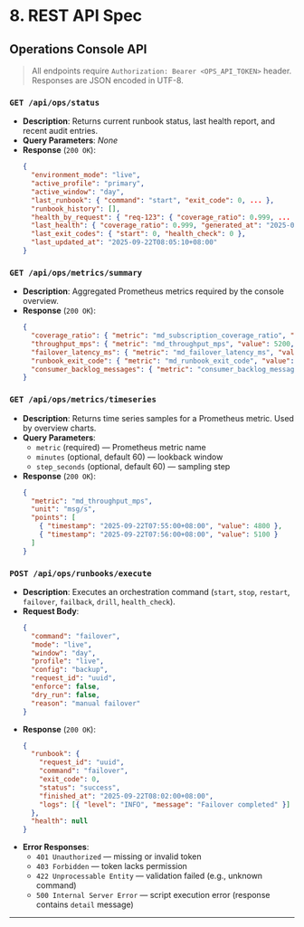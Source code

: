 # **8\. REST API Spec**

## Operations Console API

> All endpoints require `Authorization: Bearer <OPS_API_TOKEN>` header. Responses are JSON encoded in UTF-8.

### `GET /api/ops/status`
- **Description**: Returns current runbook status, last health report, and recent audit entries.
- **Query Parameters**: _None_
- **Response** (`200 OK`):
  ```json
  {
    "environment_mode": "live",
    "active_profile": "primary",
    "active_window": "day",
    "last_runbook": { "command": "start", "exit_code": 0, ... },
    "runbook_history": [],
    "health_by_request": { "req-123": { "coverage_ratio": 0.999, ... } },
    "last_health": { "coverage_ratio": 0.999, "generated_at": "2025-09-22T08:00:00+08:00", ... },
    "last_exit_codes": { "start": 0, "health_check": 0 },
    "last_updated_at": "2025-09-22T08:05:10+08:00"
  }
  ```

### `GET /api/ops/metrics/summary`
- **Description**: Aggregated Prometheus metrics required by the console overview.
- **Response** (`200 OK`):
  ```json
  {
    "coverage_ratio": { "metric": "md_subscription_coverage_ratio", "value": 0.999, "unit": "%", "stale": false },
    "throughput_mps": { "metric": "md_throughput_mps", "value": 5200, "unit": "msg/s", "stale": false },
    "failover_latency_ms": { "metric": "md_failover_latency_ms", "value": 1800, "unit": "ms", "stale": false },
    "runbook_exit_code": { "metric": "md_runbook_exit_code", "value": 0, "stale": false },
    "consumer_backlog_messages": { "metric": "consumer_backlog_messages", "value": 12, "unit": "messages", "stale": false }
  }
  ```

### `GET /api/ops/metrics/timeseries`
- **Description**: Returns time series samples for a Prometheus metric. Used by overview charts.
- **Query Parameters**:
  - `metric` (required) — Prometheus metric name
  - `minutes` (optional, default 60) — lookback window
  - `step_seconds` (optional, default 60) — sampling step
- **Response** (`200 OK`):
  ```json
  {
    "metric": "md_throughput_mps",
    "unit": "msg/s",
    "points": [
      { "timestamp": "2025-09-22T07:55:00+08:00", "value": 4800 },
      { "timestamp": "2025-09-22T07:56:00+08:00", "value": 5100 }
    ]
  }
  ```

### `POST /api/ops/runbooks/execute`
- **Description**: Executes an orchestration command (`start`, `stop`, `restart`, `failover`, `failback`, `drill`, `health_check`).
- **Request Body**:
  ```json
  {
    "command": "failover",
    "mode": "live",
    "window": "day",
    "profile": "live",
    "config": "backup",
    "request_id": "uuid",
    "enforce": false,
    "dry_run": false,
    "reason": "manual failover"
  }
  ```
- **Response** (`200 OK`):
  ```json
  {
    "runbook": {
      "request_id": "uuid",
      "command": "failover",
      "exit_code": 0,
      "status": "success",
      "finished_at": "2025-09-22T08:02:00+08:00",
      "logs": [{ "level": "INFO", "message": "Failover completed" }]
    },
    "health": null
  }
  ```
- **Error Responses**:
  - `401 Unauthorized` — missing or invalid token
  - `403 Forbidden` — token lacks permission
  - `422 Unprocessable Entity` — validation failed (e.g., unknown command)
  - `500 Internal Server Error` — script execution error (response contains `detail` message)

---
